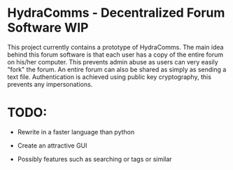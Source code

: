 # HydraComms - Decentralized Forum Software WIP

This project currently contains a prototype of HydraComms. The main idea behind this forum software is that each user has a copy of the entire forum on his/her computer. This prevents admin abuse as users can very easily "fork" the forum. An entire forum can also be shared as simply as sending a text file. Authentication is achieved using public key cryptography, this prevents any impersonations.

# TODO:

- Rewrite in a faster language than python

- Create an attractive GUI

- Possibly features such as searching or tags or similar

